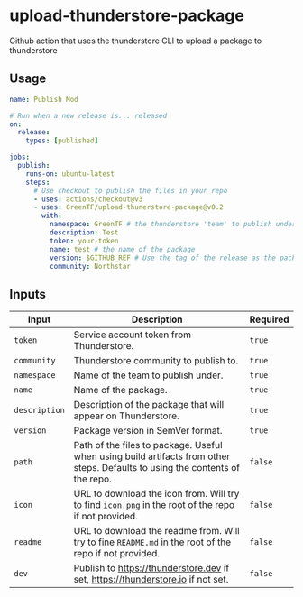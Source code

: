 # upload-thunderstore-package
Github action that uses the thunderstore CLI to upload a package to thunderstore

## Usage 

```yml
name: Publish Mod

# Run when a new release is... released
on: 
  release:
    types: [published]

jobs:
  publish:
    runs-on: ubuntu-latest
    steps:
      # Use checkout to publish the files in your repo
      - uses: actions/checkout@v3
      - uses: GreenTF/upload-thunerstore-package@v0.2
        with:
          namespace: GreenTF # the thunderstore 'team' to publish under
          description: Test 
          token: your-token
          name: test # the name of the package
          version: $GITHUB_REF # Use the tag of the release as the package version
          community: Northstar
```

## Inputs

| Input | Description | Required |
|-------|-------------|----------|
| `token` | Service account token from Thunderstore. | `true` |
| `community` | Thunderstore community to publish to. | `true` |
| `namespace` | Name of the team to publish under. | `true` |
| `name` | Name of the package. | `true` |
| `description` | Description of the package that will appear on Thunderstore. | `true` |
| `version` | Package version in SemVer format. | `true` |
| `path` | Path of the files to package. Useful when using build artifacts from other steps. Defaults to using the contents of the repo. | `false` |
| `icon` | URL to download the icon from. Will try to find `icon.png` in the root of the repo if not provided. | `false` |
| `readme` | URL to download the readme from. Will try to fine `README.md` in the root of the repo if not provided. | `false` |
| `dev` | Publish to https://thunderstore.dev if set, https://thunderstore.io if not set. | `false` |



